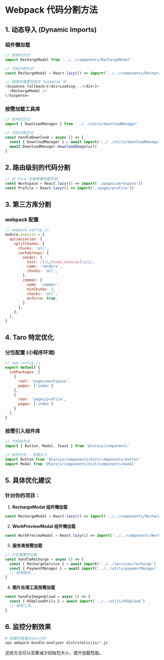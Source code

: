 # Webpack 代码分割方法

## 1. 动态导入 (Dynamic Imports)

### 组件懒加载
```javascript
// 原来的方式
import RechargeModal from '../../components/RechargeModal'

// 代码分割方式
const RechargeModal = React.lazy(() => import('../../components/RechargeModal'))

// 使用时需要包装在 Suspense 中
<Suspense fallback={<div>Loading...</div>}>
  <RechargeModal />
</Suspense>
```

### 按需加载工具库
```javascript
// 原来的方式
import { DownloadManager } from '../../utils/downloadManager'

// 代码分割方式
const handleDownload = async () => {
  const { DownloadManager } = await import('../../utils/downloadManager')
  await DownloadManager.downloadImage(url)
}
```

## 2. 路由级别的代码分割

```javascript
// 在 Taro 中使用懒加载页面
const Workspace = React.lazy(() => import('./pages/workspace'))
const Profile = React.lazy(() => import('./pages/profile'))
```

## 3. 第三方库分割

### webpack 配置
```javascript
// webpack.config.js
module.exports = {
  optimization: {
    splitChunks: {
      chunks: 'all',
      cacheGroups: {
        vendor: {
          test: /[\\/]node_modules[\\/]/,
          name: 'vendors',
          chunks: 'all',
        },
        common: {
          name: 'common',
          minChunks: 2,
          chunks: 'all',
          enforce: true,
        },
      },
    },
  },
}
```

## 4. Taro 特定优化

### 分包配置 (小程序环境)
```javascript
// app.config.js
export default {
  subPackages: [
    {
      root: 'pages/workspace',
      pages: ['index']
    },
    {
      root: 'pages/profile',
      pages: ['index']
    }
  ]
}
```

### 按需引入组件库
```javascript
// 不好的方式
import { Button, Modal, Toast } from '@tarojs/components'

// 好的方式 - 按需引入
import Button from '@tarojs/components/dist/components/button'
import Modal from '@tarojs/components/dist/components/modal'
```

## 5. 具体优化建议

### 针对你的项目：

1. **RechargeModal 组件懒加载**
```javascript
const RechargeModal = React.lazy(() => import('../../components/RechargeModal'))
```

2. **WorkPreviewModal 组件懒加载**
```javascript
const WorkPreviewModal = React.lazy(() => import('../../components/WorkPreviewModal'))
```

3. **服务类按需加载**
```javascript
// 只在需要时加载
const handleRecharge = async () => {
  const { RechargeService } = await import('../../services/recharge')
  const { PaymentManager } = await import('../../utils/paymentManager')
  // 使用服务...
}
```

4. **图片处理工具按需加载**
```javascript
const handleImageUpload = async () => {
  const { H5UploadUtils } = await import('../../utils/h5Upload')
  // 使用工具...
}
```

## 6. 监控分割效果

```bash
# 构建时查看包大小分析
npx webpack-bundle-analyzer dist/static/js/*.js
```

这些方法可以显著减少初始包大小，提升加载性能。